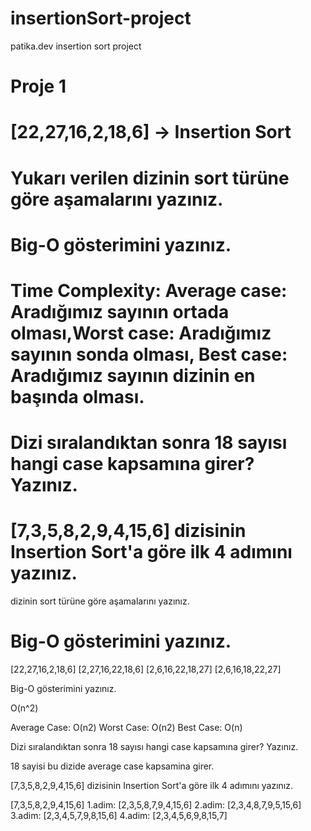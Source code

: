# insertionSort-project
patika.dev insertion sort project
# Proje 1
# [22,27,16,2,18,6] -> Insertion Sort

# Yukarı verilen dizinin sort türüne göre aşamalarını yazınız.
# Big-O gösterimini yazınız.
# Time Complexity: Average case: Aradığımız sayının ortada olması,Worst case: Aradığımız sayının sonda olması, Best case: Aradığımız sayının dizinin en başında olması.
# Dizi sıralandıktan sonra 18 sayısı hangi case kapsamına girer? Yazınız.


# [7,3,5,8,2,9,4,15,6] dizisinin Insertion Sort'a göre ilk 4 adımını yazınız.



dizinin sort türüne göre aşamalarını yazınız.
# Big-O gösterimini yazınız.
[22,27,16,2,18,6]
[2,27,16,22,18,6]
[2,6,16,22,18,27]
[2,6,16,18,22,27]


Big-O gösterimini yazınız.

O(n^2)



Average Case: O(n2) Worst Case: O(n2) Best Case: O(n)



Dizi sıralandıktan sonra 18 sayısı hangi case kapsamına girer? Yazınız.

18 sayisi bu dizide average case kapsamina girer.



[7,3,5,8,2,9,4,15,6] dizisinin Insertion Sort'a göre ilk 4 adımını yazınız.


[7,3,5,8,2,9,4,15,6]
1.adim:  [2,3,5,8,7,9,4,15,6]
2.adim:  [2,3,4,8,7,9,5,15,6]
3.adim:  [2,3,4,5,7,9,8,15,6]
4.adim:  [2,3,4,5,6,9,8,15,7]
